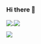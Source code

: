 ### Hi there 👋

<!--
**nicetauren/nicetauren** is a ✨ _special_ ✨ repository because its `README.md` (this file) appears on your GitHub profile.

Here are some ideas to get you started:

- 🔭 I’m currently working on ...
- 🌱 I’m currently learning ...
- 👯 I’m looking to collaborate on ...
- 🤔 I’m looking for help with ...
- 💬 Ask me about ...
- 📫 How to reach me: ...
- 😄 Pronouns: ...
- ⚡ Fun fact: ...
-->

<p align="left">
  <span><a href="https://github.com/anuraghazra/github-readme-stats" target='_blank'>
   <img align="center" src="https://github-readme-stats.vercel.app/api?username=nicetauren&show_icons=true&theme=neon&hide=issues&line_height=24&include_all_commits=True&hide_border=True" />
  </a></span>
  <span><a href="https://github.com/anuraghazra/github-readme-stats" target='_blank'>
     <img align="center" src="https://github-readme-stats.vercel.app/api/top-langs/?username=nicetauren&layout=compact&theme=neon&langs_count=6&hide_border=True&card_width=260" />
  </a></span>
</p>

<img src="https://github.com/nicetauren/nicetauren/blob/output/github-contribution-grid-snake.svg"/>
